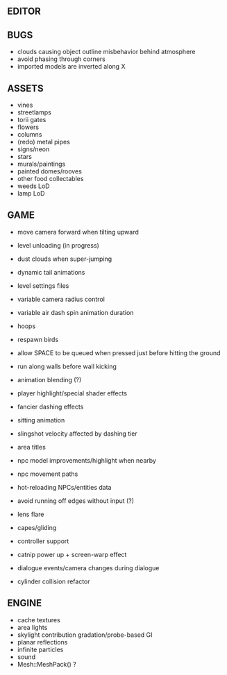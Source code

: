 EDITOR
------

BUGS
----
* clouds causing object outline misbehavior behind atmosphere
* avoid phasing through corners
* imported models are inverted along X

ASSETS
------
* vines
* streetlamps
* torii gates
* flowers
* columns
* (redo) metal pipes
* signs/neon
* stars
* murals/paintings
* painted domes/rooves
* other food collectables
* weeds LoD
* lamp LoD

GAME
----
* move camera forward when tilting upward
* level unloading (in progress)
* dust clouds when super-jumping
* dynamic tail animations
* level settings files
* variable camera radius control
* variable air dash spin animation duration

* hoops
* respawn birds
* allow SPACE to be queued when pressed just before hitting the ground
* run along walls before wall kicking
* animation blending (?)
* player highlight/special shader effects
* fancier dashing effects
* sitting animation
* slingshot velocity affected by dashing tier
* area titles
* npc model improvements/highlight when nearby
* npc movement paths
* hot-reloading NPCs/entities data
* avoid running off edges without input (?)
* lens flare
* capes/gliding
* controller support
* catnip power up + screen-warp effect
* dialogue events/camera changes during dialogue
* cylinder collision refactor

ENGINE
------
* cache textures
* area lights
* skylight contribution gradation/probe-based GI
* planar reflections
* infinite particles
* sound
* Mesh::MeshPack() ?